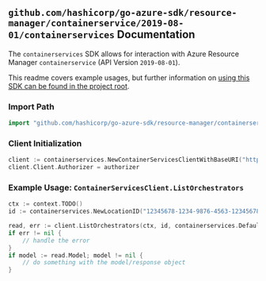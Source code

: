 
## `github.com/hashicorp/go-azure-sdk/resource-manager/containerservice/2019-08-01/containerservices` Documentation

The `containerservices` SDK allows for interaction with Azure Resource Manager `containerservice` (API Version `2019-08-01`).

This readme covers example usages, but further information on [using this SDK can be found in the project root](https://github.com/hashicorp/go-azure-sdk/tree/main/docs).

### Import Path

```go
import "github.com/hashicorp/go-azure-sdk/resource-manager/containerservice/2019-08-01/containerservices"
```


### Client Initialization

```go
client := containerservices.NewContainerServicesClientWithBaseURI("https://management.azure.com")
client.Client.Authorizer = authorizer
```


### Example Usage: `ContainerServicesClient.ListOrchestrators`

```go
ctx := context.TODO()
id := containerservices.NewLocationID("12345678-1234-9876-4563-123456789012", "locationValue")

read, err := client.ListOrchestrators(ctx, id, containerservices.DefaultListOrchestratorsOperationOptions())
if err != nil {
	// handle the error
}
if model := read.Model; model != nil {
	// do something with the model/response object
}
```
